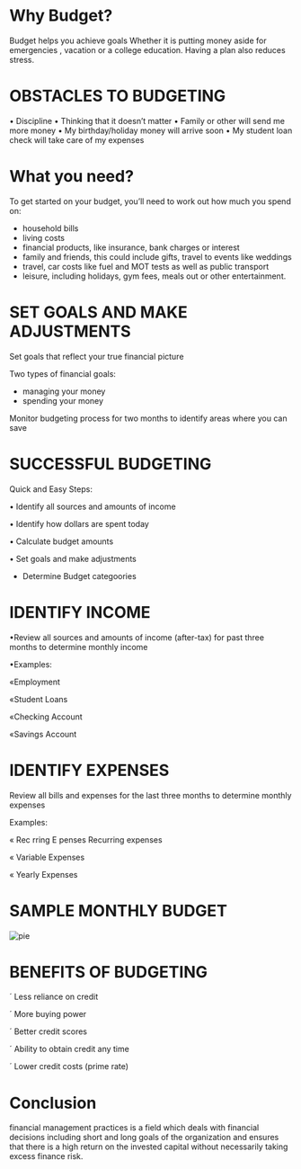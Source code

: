 # Why Budget? 

Budget helps you achieve goals Whether it is putting money aside for emergencies , vacation or a college  education. Having a plan also reduces stress.

# OBSTACLES TO BUDGETING
• Discipline
• Thinking that it doesn’t matter
• Family or other will send me more money
• My birthday/holiday money will arrive soon
• My student loan check will take care of my
expenses


# What you need?

To get started on your budget, you’ll need to work out how much you spend on:

* household bills
* living costs
* financial products, like insurance, bank charges or interest
* family and friends, this could include gifts, travel to events like weddings
* travel, car costs like fuel and MOT tests as well as public transport
* leisure, including holidays, gym fees, meals out or other entertainment.

# SET GOALS AND MAKE ADJUSTMENTS
 Set goals that reflect your true financial picture
 
  Two types of financial goals:
* managing your money
* spending your money
 
 Monitor budgeting process for two months to
identify areas where you can save

# SUCCESSFUL BUDGETING

 Quick and Easy Steps:

• Identify all sources and amounts of income

• Identify how dollars are spent today

• Calculate budget amounts

• Set goals and make adjustments

* Determine Budget categoories

# IDENTIFY INCOME

•Review all sources and amounts of income
(after-tax) for past three months to determine
monthly income

•Examples:

«Employment

«Student Loans

«Checking Account

«Savings Account

# IDENTIFY EXPENSES
Review all bills and expenses for the last three
months to determine monthly expenses

Examples:

« Rec rring E penses Recurring expenses

« Variable Expenses

« Yearly Expenses

# SAMPLE MONTHLY BUDGET
![pie](https://user-images.githubusercontent.com/90129737/136745463-e9c18f86-e446-4566-bd36-c4c59f33b5a0.png)

# BENEFITS OF BUDGETING
´ Less reliance on credit

´ More buying power

´ Better credit scores

´ Ability to obtain credit any time

´ Lower credit costs (prime rate)


# Conclusion 

financial management practices is a field which deals with financial decisions including short and long goals of the organization and ensures that there is a high return on the invested capital without necessarily taking excess finance risk.
